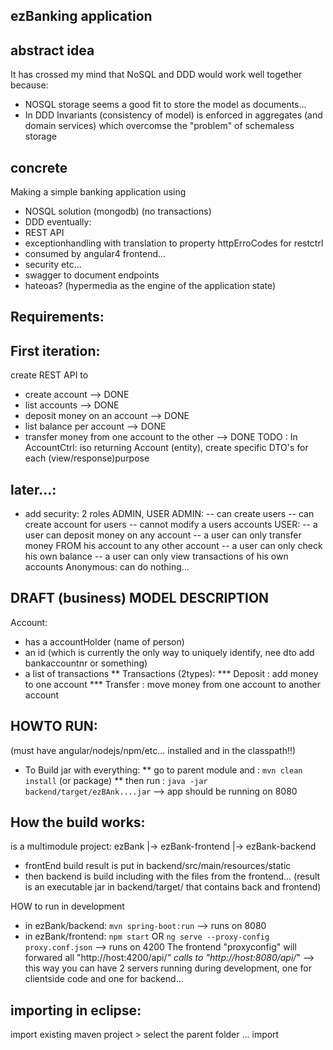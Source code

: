 ezBanking application
-----------------------

abstract idea
----------------
It has crossed my mind that NoSQL and DDD would work well together because:
- NOSQL storage seems a good fit to store the model as documents...
- In DDD Invariants (consistency of model) is enforced in aggregates (and domain services) 
	which overcomse the "problem" of schemaless storage
 
concrete
-----------
Making a simple banking application using
- NOSQL solution (mongodb) (no transactions)
- DDD
eventually:
- REST API
- exceptionhandling with translation to property httpErroCodes for restctrl
- consumed by angular4 frontend...
- security etc...
- swagger to document endpoints
- hateoas? (hypermedia as the engine of the application state)


Requirements:
-------------
First iteration:
----------------
create REST API to 
- create account --> DONE
- list accounts --> DONE
- deposit money on an account --> DONE
- list balance per account --> DONE
- transfer money from one account to the other --> DONE
TODO : In AccountCtrl: iso returning Account (entity), create specific DTO's for each (view/response)purpose

later...:
----------------
- add security: 2 roles ADMIN, USER
ADMIN:
-- can create users
-- can create account for users
-- cannot modify a users accounts
USER:
-- a user can deposit money on any account
-- a user can only transfer money FROM his account to any other account
-- a user can only check his own balance
-- a user can only view transactions of his own accounts
Anonymous:
can do nothing...


DRAFT (business) MODEL DESCRIPTION
-----------------------
Account: 
* has a accountHolder (name of person)
* an id (which is currently the only way to uniquely identify, nee dto add bankaccountnr or something)
* a list of transactions
** Transactions (2types):
*** Deposit : add money to one account
*** Transfer : move money from one account to another account



HOWTO RUN:
----------
(must have angular/nodejs/npm/etc... installed and in the classpath!!)
* To Build jar with everything:
** go to parent module and : 
	`mvn clean install` (or package)
** then run : `java -jar backend/target/ezBAnk....jar`
--> app should be running on 8080
 
How the build works:
-------------------- 
is a multimodule project:
ezBank
|-> ezBank-frontend
|-> ezBank-backend

* frontEnd build result is put in backend/src/main/resources/static
* then backend is build including with the files from the frontend...
(result is an executable jar in backend/target/ that contains back and frontend)

HOW to run in development
* in ezBank/backend: `mvn spring-boot:run`  --> runs on 8080
* in ezBank/frontend: `npm start` OR `ng serve --proxy-config proxy.conf.json`  --> runs on 4200
The frontend "proxyconfig" will forwared all "http://host:4200/api/*" calls to "http://host:8080/api/*" 
--> this way you can have 2 servers running during development, one for clientside code and one for backend...


importing in eclipse:
---------------------
import existing maven project > select the parent folder ... import